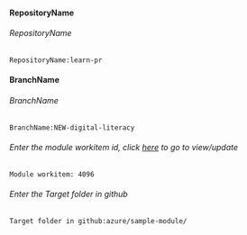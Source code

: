 ﻿#### RepositoryName	
###### RepositoryName
```
RepositoryName:learn-pr
```


#### BranchName	
###### BranchName
```
BranchName:NEW-digital-literacy
```

###### Enter the module workitem id, click [here](https://microsoftdigitallearning.visualstudio.com/Courseware/_workitems/edit/4096/) to go to view/update
```
Module workitem: 4096
```

###### Enter the Target folder in github
```
Target folder in github:azure/sample-module/
```